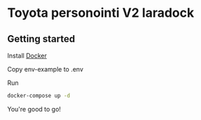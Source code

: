 # Toyota personointi V2 laradock

## Getting started

Install [Docker](https://www.docker.com/get-started)

Copy env-example to .env

Run

```bash
docker-compose up -d
```

You're good to go!
